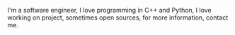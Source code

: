 I'm a software engineer, I love programming in C++ and Python, I love working on project, sometimes open sources, for more information, contact me.

<!---
Mideky-hub/Mideky-hub is a ✨ special ✨ repository because its `README.md` (this file) appears on your GitHub profile.
You can click the Preview link to take a look at your changes.
--->

